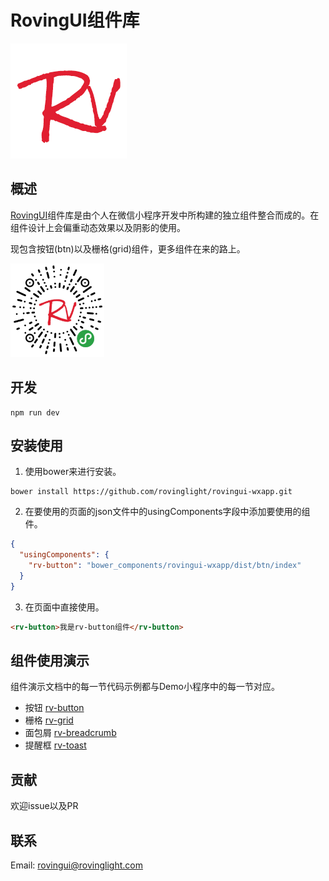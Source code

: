 # RovingUI组件库  

![logo](./example/asset/logo/rovingui-LOGO.png)
## 概述
[RovingUI](https://github.com/rovinglight/rovingui-wxapp)组件库是由个人在微信小程序开发中所构建的独立组件整合而成的。在组件设计上会偏重动态效果以及阴影的使用。  

现包含按钮(btn)以及栅格(grid)组件，更多组件在来的路上。

<img src="./img/QR.jpg" width="150" height="150" />

## 开发  

```
npm run dev
```
## 安装使用
1. 使用bower来进行安装。
```
bower install https://github.com/rovinglight/rovingui-wxapp.git
```
2. 在要使用的页面的json文件中的usingComponents字段中添加要使用的组件。

```json
{
  "usingComponents": {
    "rv-button": "bower_components/rovingui-wxapp/dist/btn/index"
  }
}
```
3. 在页面中直接使用。
```html
<rv-button>我是rv-button组件</rv-button>
```
## 组件使用演示
组件演示文档中的每一节代码示例都与Demo小程序中的每一节对应。
- 按钮 [rv-button](./src/btn/README.md)
- 栅格 [rv-grid](./src/grid/README.md)
- 面包屑 [rv-breadcrumb](./src/breadcrumb/README.md)
- 提醒框 [rv-toast](./src/toast/README.md)

## 贡献
欢迎issue以及PR

## 联系
Email: rovingui@rovinglight.com